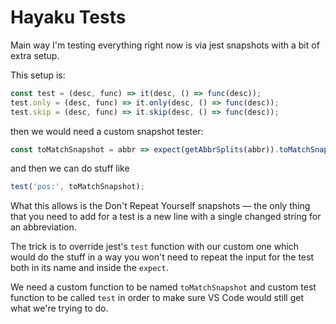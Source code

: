 # Hayaku Tests

Main way I'm testing everything right now is via jest snapshots with a bit of extra setup.

This setup is:

``` js
const test = (desc, func) => it(desc, () => func(desc));
test.only = (desc, func) => it.only(desc, () => func(desc));
test.skip = (desc, func) => it.skip(desc, () => func(desc));
```

then we would need a custom snapshot tester:

``` js
const toMatchSnapshot = abbr => expect(getAbbrSplits(abbr)).toMatchSnapshot();
```

and then we can do stuff like

``` js
test('pos:', toMatchSnapshot);
```

What this allows is the Don't Repeat Yourself snapshots — the only thing that you need to add for a test is a new line with a single changed string for an abbreviation.

The trick is to override jest's `test` function with our custom one which would do the stuff in a way you won't need to repeat the input for the test both in its name and inside the `expect`.

We need a custom function to be named `toMatchSnapshot` and custom test function to be called `test` in order to make sure VS Code would still get what we're trying to do.

